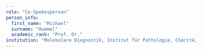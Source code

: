 ```yaml
---
role: "Co-Spokesperson"
person_info: 
  first_name: "Michael"
  surname: "Hummel"
  academic_rank: "Prof. Dr."
institution: "Molekulare Diagnostik, Institut für Pathologie, Charité, Berlin"
---
```

